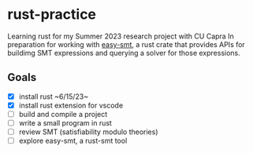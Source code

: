 # rust-practice
Learning rust for my Summer 2023 research project with CU Capra
In preparation for working with [easy-smt](https://docs.rs/easy-smt/latest/easy_smt/), a rust crate that provides APIs for buildimg SMT expressions and querying a solver for those expressions.

## Goals
* [x] install rust ~6/15/23~
* [x] install rust extension for vscode
* [ ] build and compile a project
* [ ] write a small program in rust 
* [ ] review SMT (satisfiability modulo theories)
* [ ] explore easy-smt, a rust-smt tool 
